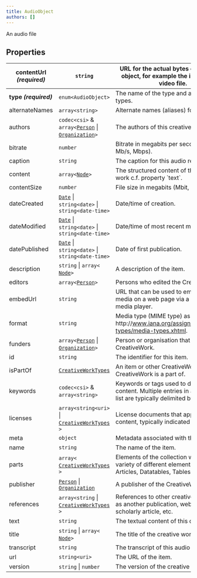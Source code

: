 ```yaml
---
title: AudioObject
authors: []
---
```


An audio file

## Properties

| **contentUrl _(required)_** | `string`                                                                                       | URL for the actual bytes of the media object, for example the image file or video file.                                  | [MediaObject](./MediaObject.html)   |
| --------------------------- | ---------------------------------------------------------------------------------------------- | ------------------------------------------------------------------------------------------------------------------------ | ----------------------------------- |
| **type _(required)_**       | `enum<`​`AudioObject`​`>`                                                                      | The name of the type and all descendant types.                                                                           | [Entity](./Entity.html)             |
| alternateNames              | `array<`​`string`​`>`                                                                          | Alternate names (aliases) for the item.                                                                                  | [Thing](./Thing.html)               |
| authors                     | `codec<csi>` & `array<`​[`Person`](./Person.html) \| [`Organization`](./Organization.html)​`>` | The authors of this creative work.                                                                                       | [CreativeWork](./CreativeWork.html) |
| bitrate                     | `number`                                                                                       | Bitrate in megabits per second (Mbit/s, Mb/s, Mbps).                                                                     | [MediaObject](./MediaObject.html)   |
| caption                     | `string`                                                                                       | The caption for this audio recording.                                                                                    | [AudioObject](./AudioObject.html)   |
| content                     | `array<`​[`Node`](./Node.html)​`>`                                                             | The structured content of this creative work c.f. property \`text\`.                                                     | [CreativeWork](./CreativeWork.html) |
| contentSize                 | `number`                                                                                       | File size in megabits (Mbit, Mb).                                                                                        | [MediaObject](./MediaObject.html)   |
| dateCreated                 | [`Date`](./Date.html) \| `string<date>` \| `string<date-time>`                                 | Date/time of creation.                                                                                                   | [CreativeWork](./CreativeWork.html) |
| dateModified                | [`Date`](./Date.html) \| `string<date>` \| `string<date-time>`                                 | Date/time of most recent modification.                                                                                   | [CreativeWork](./CreativeWork.html) |
| datePublished               | [`Date`](./Date.html) \| `string<date>` \| `string<date-time>`                                 | Date of first publication.                                                                                               | [CreativeWork](./CreativeWork.html) |
| description                 | `string` \| `array<`​[`Node`](./Node.html)​`>`                                                 | A description of the item.                                                                                               | [Thing](./Thing.html)               |
| editors                     | `array<`​[`Person`](./Person.html)​`>`                                                         | Persons who edited the CreativeWork.                                                                                     | [CreativeWork](./CreativeWork.html) |
| embedUrl                    | `string`                                                                                       | URL that can be used to embed the media on a web page via a specific media player.                                       | [MediaObject](./MediaObject.html)   |
| format                      | `string`                                                                                       | Media type (MIME type) as per http&#x3A;//www.iana.org/assignments/media-types/media-types.xhtml.                        | [MediaObject](./MediaObject.html)   |
| funders                     | `array<`​[`Person`](./Person.html) \| [`Organization`](./Organization.html)​`>`                | Person or organisation that funded the CreativeWork.                                                                     | [CreativeWork](./CreativeWork.html) |
| id                          | `string`                                                                                       | The identifier for this item.                                                                                            | [Entity](./Entity.html)             |
| isPartOf                    | [`CreativeWorkTypes`](./CreativeWorkTypes.html)                                                | An item or other CreativeWork that this CreativeWork is a part of.                                                       | [CreativeWork](./CreativeWork.html) |
| keywords                    | `codec<csi>` & `array<`​`string`​`>`                                                           | Keywords or tags used to describe this content. Multiple entries in a keywords list are typically delimited by commas.   | [CreativeWork](./CreativeWork.html) |
| licenses                    | `array<`​`string<uri>` \| [`CreativeWorkTypes`](./CreativeWorkTypes.html)​`>`                  | License documents that applies to this content, typically indicated by URL.                                              | [CreativeWork](./CreativeWork.html) |
| meta                        | `object`                                                                                       | Metadata associated with this item.                                                                                      | [Entity](./Entity.html)             |
| name                        | `string`                                                                                       | The name of the item.                                                                                                    | [Thing](./Thing.html)               |
| parts                       | `array<`​[`CreativeWorkTypes`](./CreativeWorkTypes.html)​`>`                                   | Elements of the collection which can be a variety of different elements, such as Articles, Datatables, Tables and more.  | [CreativeWork](./CreativeWork.html) |
| publisher                   | [`Person`](./Person.html) \| [`Organization`](./Organization.html)                             | A publisher of the CreativeWork.                                                                                         | [CreativeWork](./CreativeWork.html) |
| references                  | `array<`​`string` \| [`CreativeWorkTypes`](./CreativeWorkTypes.html)​`>`                       | References to other creative works, such as another publication, web page, scholarly article, etc.                       | [CreativeWork](./CreativeWork.html) |
| text                        | `string`                                                                                       | The textual content of this creative work.                                                                               | [CreativeWork](./CreativeWork.html) |
| title                       | `string` \| `array<`​[`Node`](./Node.html)​`>`                                                 | The title of the creative work.                                                                                          | [CreativeWork](./CreativeWork.html) |
| transcript                  | `string`                                                                                       | The transcript of this audio recording.                                                                                  | [AudioObject](./AudioObject.html)   |
| url                         | `string<uri>`                                                                                  | The URL of the item.                                                                                                     | [Thing](./Thing.html)               |
| version                     | `string` \| `number`                                                                           | The version of the creative work.                                                                                        | [CreativeWork](./CreativeWork.html) |
